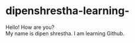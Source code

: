 # dipenshrestha-learning-
Hello! How are you? <br>
My name is dipen shrestha. I am learning Github.

